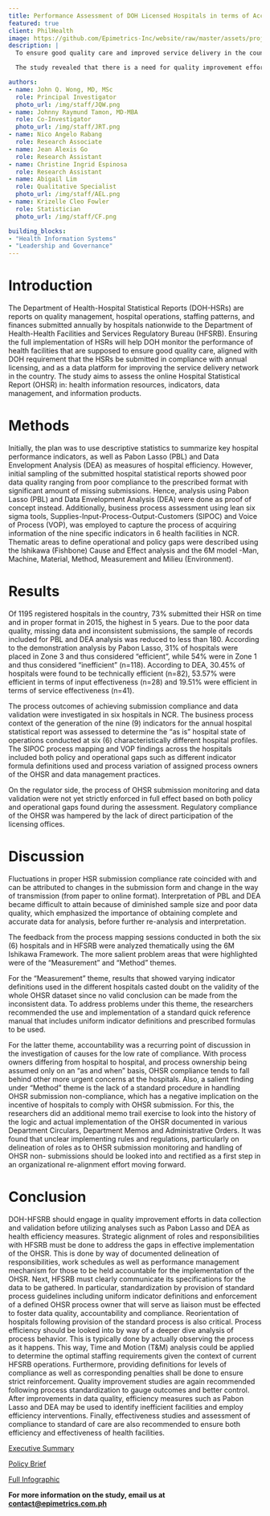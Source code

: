 ```yaml
---
title: Performance Assessment of DOH Licensed Hospitals in terms of Access and Quality using Annual Hospital Statistical Reports from 2011-2015
featured: true
client: PhilHealth
image: https://github.com/Epimetrics-Inc/website/raw/master/assets/projects/bb8/OHSR_infographic.jpg
description: |
  To ensure good quality care and improved service delivery in the country, health facilities are monitored by the Department of Health (DOH). In compliance with these health facilities’ annual licensing, DOH requires submission of Hospital Statistical Reports (HSRs), which are reports on quality management, hospital operations, staffing patterns, and finances. This study assessed the online Hospital Statistical Reports (OHSR) in terms of health information resources, indicators, data management, and information products. 

  The study revealed that there is a need for quality improvement efforts in data collection and validation of the OHSRs. Quality of data from OHSRs were compromised because of problems in both the hospital side and the regulator side. First, there were variations in hospital processes – such as how work was being done, who does the work, and the type of indicators used. Second, there were policy gaps from the regulator – such as the lack of a feedback mechanism and unclear implementing rules and regulations. Poor quality data from OHSRs resulted in the limitations of the study in terms of generalizability and accuracy. Because informed policy making rests on the analysis of quality data, the study recommends that quality improvement efforts of the OHSR process be undertaken. These will provide sufficient data for the monitoring of health facilities and allow regulators to ensure good quality care and improve service delivery. 

authors:
- name: John Q. Wong, MD, MSc
  role: Principal Investigator
  photo_url: /img/staff/JQW.png
- name: Johnny Raymund Tamon, MD-MBA
  role: Co-Investigator
  photo_url: /img/staff/JRT.png
- name: Nico Angelo Rabang
  role: Research Associate
- name: Jean Alexis Go
  role: Research Assistant
- name: Christine Ingrid Espinosa
  role: Research Assistant
- name: Abigail Lim
  role: Qualitative Specialist
  photo_url: /img/staff/AEL.png
- name: Krizelle Cleo Fowler
  role: Statistician
  photo_url: /img/staff/CF.png

building_blocks:
- "Health Information Systems"
- "Leadership and Governance"
---
```



# Introduction

The Department of Health-Hospital Statistical Reports (DOH-HSRs) are reports on quality management, hospital operations,
staffing patterns, and finances submitted annually by hospitals nationwide to the Department of Health-Health Facilities
and Services Regulatory Bureau (HFSRB). Ensuring the full implementation of HSRs will help DOH monitor the performance
of health facilities that are supposed to ensure good quality care, aligned with DOH requirement that the HSRs be submitted
in compliance with annual licensing, and as a data platform for improving the service delivery network in the country. The
study aims to assess the online Hospital Statistical Report (OHSR) in: health information resources, indicators, data
management, and information products.

# Methods

Initially, the plan was to use descriptive statistics to summarize key hospital performance indicators, as well as Pabon
Lasso (PBL) and Data Envelopment Analysis (DEA) as measures of hospital efficiency. However, initial sampling of the
submitted hospital statistical reports showed poor data quality ranging from poor compliance to the prescribed format with
significant amount of missing submissions. Hence, analysis using Pabon Lasso (PBL) and Data Envelopment Analysis
(DEA) were done as proof of concept instead. Additionally, business process assessment using lean six sigma tools,
Supplies-Input-Process-Output-Customers (SIPOC) and Voice of Process (VOP), was employed to capture the process of
acquiring information of the nine specific indicators in 6 health facilities in NCR. Thematic areas to define operational and
policy gaps were described using the Ishikawa (Fishbone) Cause and Effect analysis and the 6M model -Man, Machine,
Material, Method, Measurement and Milieu (Environment).

# Results

Of 1195 registered hospitals in the country, 73% submitted their HSR on time and in proper format in 2015, the highest in 5
years. Due to the poor data quality, missing data and inconsistent submissions, the sample of records included for PBL and
DEA analysis was reduced to less than 180. According to the demonstration analysis by Pabon Lasso, 31% of hospitals
were placed in Zone 3 and thus considered “efficient”, while 54% were in Zone 1 and thus considered “inefficient” (n=118).
According to DEA, 30.45% of hospitals were found to be technically efficient (n=82), 53.57% were efficient in terms of input
effectiveness (n=28) and 19.51% were efficient in terms of service effectiveness (n=41).

The process outcomes of achieving submission compliance and data validation were investigated in six hospitals in NCR.
The business process context of the generation of the nine (9) indicators for the annual hospital statistical report was
assessed to determine the “as is” hospital state of operations conducted at six (6) characteristically different hospital
profiles. The SIPOC process mapping and VOP findings across the hospitals included both policy and operational gaps
such as different indicator formula definitions used and process variation of assigned process owners of the OHSR and
data management practices.

On the regulator side, the process of OHSR submission monitoring and data validation were not yet strictly enforced in full
effect based on both policy and operational gaps found during the assessment. Regulatory compliance of the OHSR was
hampered by the lack of direct participation of the licensing offices.

# Discussion

Fluctuations in proper HSR submission compliance rate coincided with and can be attributed to changes in the submission
form and change in the way of transmission (from paper to online format). Interpretation of PBL and DEA became difficult
to attain because of diminished sample size and poor data quality, which emphasized the importance of obtaining complete
and accurate data for analysis, before further re-analysis and interpretation.

The feedback from the process mapping sessions conducted in both the six (6) hospitals and in HFSRB were analyzed
thematically using the 6M Ishikawa Framework. The more salient problem areas that were highlighted were of the
“Measurement” and “Method” themes.

For the “Measurement” theme, results that showed varying indicator definitions used in the different hospitals casted doubt
on the validity of the whole OHSR dataset since no valid conclusion can be made from the inconsistent data. To address
problems under this theme, the researchers recommended the use and implementation of a standard quick reference
manual that includes uniform indicator definitions and prescribed formulas to be used.

For the latter theme, accountability was a recurring point of discussion in the investigation of causes for the low rate of
compliance. With process owners differing from hospital to hospital, and process ownership being assumed only on an “as
and when” basis, OHSR compliance tends to fall behind other more urgent concerns at the hospitals. Also, a salient finding
under “Method” theme is the lack of a standard procedure in handling OHSR submission non-compliance, which has a
negative implication on the incentive of hospitals to comply with OHSR submission. For this, the researchers did an
additional memo trail exercise to look into the history of the logic and actual implementation of the OHSR documented in
various Department Circulars, Department Memos and Administrative Orders. It was found that unclear implementing rules and regulations, particularly on delineation of roles as to OHSR submission monitoring and handling of OHSR non-
submissions should be looked into and rectified as a first step in an organizational re-alignment effort moving forward.

# Conclusion

DOH-HFSRB should engage in quality improvement efforts in data collection and validation before utilizing analyses such
as Pabon Lasso and DEA as health efficiency measures. Strategic alignment of roles and responsibilities with HFSRB must
be done to address the gaps in effective implementation of the OHSR. This is done by way of documented delineation of
responsibilities, work schedules as well as performance management mechanism for those to be held accountable for the
implementation of the OHSR. Next, HFSRB must clearly communicate its specifications for the data to be gathered. In
particular, standardization by provision of standard process guidelines including uniform indicator definitions and
enforcement of a defined OHSR process owner that will serve as liaison must be effected to foster data quality,
accountability and compliance. Reorientation of hospitals following provision of the standard process is also critical.
Process efficiency should be looked into by way of a deeper dive analysis of process behavior. This is typically done by actually observing the process as it happens. This way, Time and Motion (T&M) analysis could be applied to determine the optimal staffing requirements given the context of current HFSRB operations. Furthermore, providing definitions for levels of compliance as well as corresponding penalties shall be done to ensure strict reinforcement. Quality improvement studies
are again recommended following process standardization to gauge outcomes and better control. After improvements in
data quality, efficiency measures such as Pabon Lasso and DEA may be used to identify inefficient facilities and employ
efficiency interventions. Finally, effectiveness studies and assessment of compliance to standard of care are also
recommended to ensure both efficiency and effectiveness of health facilities.

<a href="https://github.com/Epimetrics-Inc/website/raw/master/assets/projects/bb8/Executive%20Summary.pdf" target="_blank">Executive Summary</a>

<a href="https://github.com/Epimetrics-Inc/website/raw/master/assets/projects/bb8/Policy%20Brief.pdf" target="_blank">Policy Brief</a>

<a href="https://github.com/Epimetrics-Inc/website/raw/master/assets/projects/bb8/Infographic.pdf" target="_blank">Full Infographic</a>

**For more information on the study, email us at [contact@epimetrics.com.ph](contact@epimetrics.com.ph)**